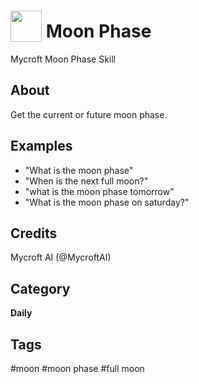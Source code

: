 # <img src='https://raw.githack.com/FortAwesome/Font-Awesome/master/svgs/solid/moon.svg' card_color='#22a7f0' width='50' height='50' style='vertical-align:bottom'/> Moon Phase
Mycroft Moon Phase Skill
## About 
Get the current or future moon phase.

## Examples 
* "What is the moon phase"
* "When is the next full moon?"
* "what is the moon phase tomorrow"
* "What is the moon phase on saturday?"

## Credits 
Mycroft AI (@MycroftAI)

## Category
**Daily**

## Tags
#moon
#moon phase
#full moon
